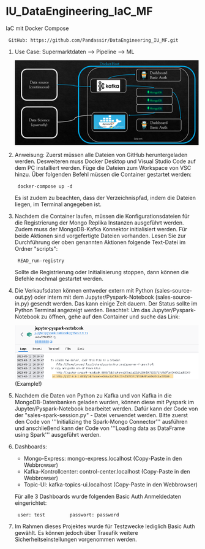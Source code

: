 # IU_DataEngineering_IaC_MF
IaC mit Docker Compose

     GitHub: https://github.com/Pandassir/DataEngineering_IU_MF.git

1) Use Case:
    Supermarktdaten --> Pipeline --> ML

    ![Alt text](image-1.png)

2) Anweisung:
    Zuerst müssen alle Dateien von GitHub heruntergeladen werden. Desweiteren muss Docker Desktop und Visual Studio Code auf dem PC installiert werden.
    Füge die Dateien zum Workspace von VSC hinzu.
    Über folgenden Befehl müssen die Container gestartet werden:

        docker-compose up -d
    
    Es ist zudem zu beachten, dass der Verzeichnispfad, indem die Dateien liegen, im Terminal angegeben ist.

3) Nachdem die Container laufen, müssen die Konfigurationsdateien für die Registrierung der Mongo Replika Instanzen ausgeführt werden.
    Zudem muss der MongoDB-Kafka Konnektor initialisiert werden. Für beide Aktionen sind vorgefertigte Dateien vorhanden. 
    Lesen Sie zur Durchführung der oben genannten Aktionen folgende Text-Datei im Ordner "scripts":

        READ_run-registry

    Sollte die Registrierung oder Initialisierung stoppen, dann können die Befehle nochmal gestartet werden.

4) Die Verkaufsdaten können entweder extern mit Python (sales-source-out.py) oder intern mit dem Jupyter/Pyspark-Notebook (sales-source-in.py)
    gesendt werden. Das kann einige Zeit dauern. Der Status sollte im Python Terminal angezeigt werden.
    Beachte!: Um das Jupyter/Pyspark-Notebook zu öffnen, gehe auf den Container und suche das Link:

    ![Alt text](image.png) (Example!)

5) Nachdem die Daten von Python zu Kafka und von Kafka in die MongoDB-Datenbanken geladen wurden, können diese mit Pyspark im Jupyter/Pyspark-Notebook bearbeitet werden.
    Dafür kann der Code von der "sales-spark-session.py" - Datei verwendet werden. Bitte  zuerst den Code von '''Initializing the Spark-Mongo Connector''' ausführen und anschließend kann der Code von '''Loading data as DataFrame using Spark'''  ausgeführt werden.

6) Dashboards:
    - Mongo-Express:                mongo-express.localhost     (Copy-Paste in den Webbrowser)
    - Kafka-Kontrollcenter:         control-center.localhost    (Copy-Paste in den Webbrowser)
    - Topic-UI:                     kafka-topics-ui.localhost   (Copy-Paste in den Webbrowser)

    Für alle 3 Dashboards wurde folgenden Basic Auth Anmeldedaten eingerichtet:

        user: test         passwort: password

7) Im Rahmen dieses Projektes wurde für Testzwecke lediglich Basic Auth gewählt. Es können jedoch über Traeafik weitere Sicherheitseinstellungen vorgenommen werden. 

